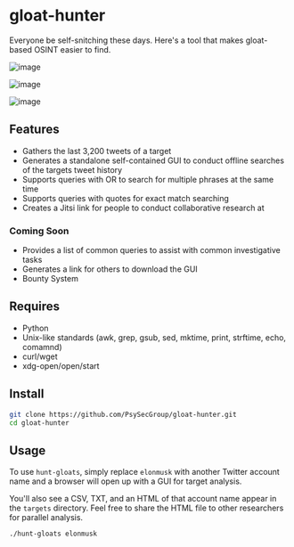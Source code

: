 # gloat-hunter

Everyone be self-snitching these days. Here's a tool that makes gloat-based OSINT easier to find.

![image](https://github.com/PsySecGroup/gloat-hunter/assets/76200774/8221c58e-d86b-4d15-9266-217630be8e00)

![image](https://github.com/PsySecGroup/gloat-hunter/assets/76200774/cd01770e-4b13-4e2e-b01c-b6f7a1c31ae7)

![image](https://github.com/PsySecGroup/gloat-hunter/assets/76200774/afa933a6-511a-4a1e-a8b2-36f62233c6d4)

## Features

* Gathers the last 3,200 tweets of a target
* Generates a standalone self-contained GUI to conduct offline searches of the targets tweet history
* Supports queries with OR to search for multiple phrases at the same time
* Supports queries with quotes for exact match searching
* Creates a Jitsi link for people to conduct collaborative research at

### Coming Soon

* Provides a list of common queries to assist with common investigative tasks
* Generates a link for others to download the GUI
* Bounty System

## Requires

* Python
* Unix-like standards (awk, grep, gsub, sed, mktime, print, strftime, echo, comamnd)
* curl/wget
* xdg-open/open/start

## Install

```bash
git clone https://github.com/PsySecGroup/gloat-hunter.git
cd gloat-hunter
```

## Usage

To use `hunt-gloats`, simply replace `elonmusk` with another Twitter account name and a browser will open up with a GUI for target analysis.

You'll also see a CSV, TXT, and an HTML of that account name appear in the `targets` directory.  Feel free to share the HTML file to other researchers for parallel analysis.

```bash
./hunt-gloats elonmusk
```
